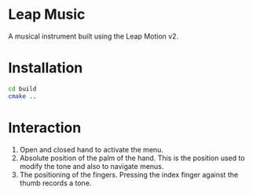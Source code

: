 Leap Music
==========

A musical instrument built using the Leap Motion v2.


Installation
============
``` bash
cd build
cmake ..
```


Interaction
===========
1. Open and closed hand to activate the menu.
2. Absolute position of the palm of the hand. This is the position used to modify the tone and also to navigate menus.
3. The positioning of the fingers. Pressing the index finger against the thumb records a tone.
